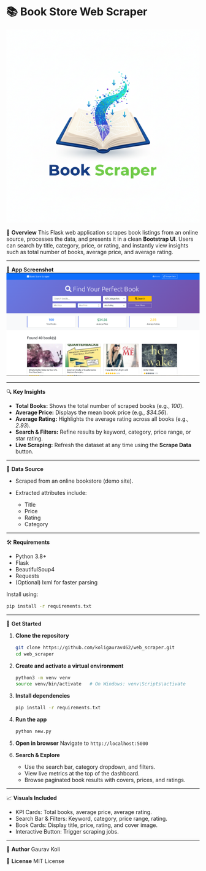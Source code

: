 # 📚 Book Store Web Scraper

![Logo](images/logo.png)

📌 **Overview**
This Flask web application scrapes book listings from an online source, processes the data, and presents it in a clean **Bootstrap UI**. Users can search by title, category, price, or rating, and instantly view insights such as total number of books, average price, and average rating.

---

📸 **App Screenshot**
![App Screenshot](images/screenshot.png)

---

🔍 **Key Insights**

* **Total Books:** Shows the total number of scraped books (e.g., *100*).
* **Average Price:** Displays the mean book price (e.g., *\$34.56*).
* **Average Rating:** Highlights the average rating across all books (e.g., *2.93*).
* **Search & Filters:** Refine results by keyword, category, price range, or star rating.
* **Live Scraping:** Refresh the dataset at any time using the **Scrape Data** button.

---

📂 **Data Source**

* Scraped from an online bookstore (demo site).
* Extracted attributes include:

  * Title
  * Price
  * Rating
  * Category

---

🛠 **Requirements**

* Python 3.8+
* Flask
* BeautifulSoup4
* Requests
* (Optional) lxml for faster parsing

Install using:

```bash
pip install -r requirements.txt
```

---

🚀 **Get Started**

1. **Clone the repository**

   ```bash
   git clone https://github.com/koligaurav462/web_scraper.git
   cd web_scraper
   ```
2. **Create and activate a virtual environment**

   ```bash
   python3 -m venv venv
   source venv/bin/activate   # On Windows: venv\Scripts\activate
   ```
3. **Install dependencies**

   ```bash
   pip install -r requirements.txt
   ```
4. **Run the app**

   ```bash
   python new.py
   ```
5. **Open in browser**
   Navigate to `http://localhost:5000`
6. **Search & Explore**

   * Use the search bar, category dropdown, and filters.
   * View live metrics at the top of the dashboard.
   * Browse paginated book results with covers, prices, and ratings.

---

📈 **Visuals Included**

* KPI Cards: Total books, average price, average rating.
* Search Bar & Filters: Keyword, category, price range, rating.
* Book Cards: Display title, price, rating, and cover image.
* Interactive Button: Trigger scraping jobs.

---

👤 **Author**
Gaurav Koli

📄 **License**
MIT License
